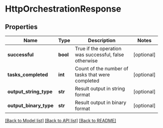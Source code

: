 # HttpOrchestrationResponse

## Properties
Name | Type | Description | Notes
------------ | ------------- | ------------- | -------------
**successful** | **bool** | True if the operation was successful, false otherwise | [optional] 
**tasks_completed** | **int** | Count of the number of tasks that were completed | [optional] 
**output_string_type** | **str** | Result output in string format | [optional] 
**output_binary_type** | **str** | Result output in binary format | [optional] 

[[Back to Model list]](../README.md#documentation-for-models) [[Back to API list]](../README.md#documentation-for-api-endpoints) [[Back to README]](../README.md)


